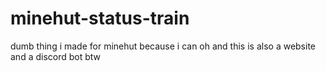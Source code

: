 # minehut-status-train
dumb thing i made for minehut because i can
oh and this is also a website and a discord bot btw
